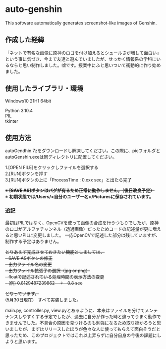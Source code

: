# auto-genshin
This software automatically generates screenshot-like images of Genshin.  
  
  
  
## 作成した経緯
「ネットで有名な画像に原神のロゴを付け加えるとシュールさが増して面白い」という事に気づき、今まで友達と遊んでいましたが、せっかく情報系の学科にいるならと思い制作しました。嘘です。授業中にふと思いついて衝動的に作り始めました。  

## 使用したライブラリ・環境
Windows10 21H1 64bit

Python 3.10.4  
PIL  
tkinter  

## 使用方法
autoGendhin.7zをダウンロードし解凍してください。この際に、picフォルダとautoGenshin.exeは同ディレクトリに配置してください。  
  
1.[OPEN FILE]をクリックしファイルを選択する  
2.[RUN]ボタンを押す  
3.[RUN]ボタンの上に「ProcessTime : 0.xxx sec」と出たら完了  

~~※ __[SAVE AS]ボタンはバグが有るため正常に動作しません。（後日改良予定）__~~  
※ __初期状態では/Users/<自分のユーザー名>/Picturesに保存されています。__  

### 追記
最初はPILではなく、OpenCVを使って画像の合成を行うつもりでしたが、原神のロゴがアルファチャンネル（透過画像）だったためコードの記述量が更に増えると思いPILに変更しました。
一応OpenCVで記述した部分は残していますが、制作する予定はありません。  

~~とりあえず完成させておきたい機能としましては、~~  
~~- SAVE ASボタンの修正~~  
~~- 出力ファイル名の変更~~  
~~- 出力ファイル拡張子の選択（jpg or png）~~  
~~- floatで記述されている処理時間の表示方法の変更~~  
  ~~- (例) 0.8129487239862　→　0.8 sec~~  

~~となっています。~~  
(5月30日現在)　すべて実装しました。  
  
main.py, controller.py, view.pyとあるように、本来はファイルを分けてメンテナンスしやすくする予定でしたが、過去に自分が作った時と違ってうまく動作できませんでした。不具合の原因を見つけるのも勉強になるため取り掛かろうと思いましたが、まずはリリースしたほうが色々な人に使ってもらえて面白そうだと思ったため、このプロジェクトではこれ以上弄らずに自分自身の今後の課題にしようと思います。
